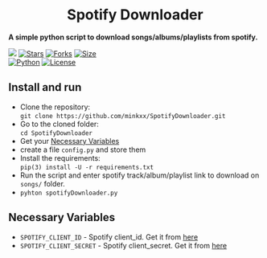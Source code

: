 <h1 align="center">
  <b>Spotify Downloader</b>
</h1>

<b>A simple python script to download songs/albums/playlists from spotify.</b>

[![](https://img.shields.io/badge/SpotifyDownloader-v2.0-crimson)](#)
[![Stars](https://img.shields.io/github/stars/minkxx/SpotifyDownloader?style=flat-square&color=yellow)](https://github.com/minkxx/SpotifyDownloader/stargazers)
[![Forks](https://img.shields.io/github/forks/minkxx/SpotifyDownloader?style=flat-square&color=orange)](https://github.com/minkxx/SpotifyDownloader/fork)
[![Size](https://img.shields.io/github/repo-size/minkxx/SpotifyDownloader?style=flat-square&color=green)](https://github.com/minkxx/SpotifyDownloader/)   
[![Python](https://img.shields.io/badge/Python-v3.11.4-blue)](https://www.python.org/)
[![License](https://img.shields.io/badge/License-GPL-blue)](https://github.com/minkxx/SpotifyDownloader/blob/master/LICENSE) 

## Install and run
- Clone the repository:    
`git clone https://github.com/minkxx/SpotifyDownloader.git`
- Go to the cloned folder:    
`cd SpotifyDownloader`
- Get your [Necessary Variables](#Necessary-Variables)
- create a file `config.py` and store them
- Install the requirements:      
`pip(3) install -U -r requirements.txt`
- Run the script and enter spotify track/album/playlist link to download on `songs/` folder.
- `pyhton spotifyDownloader.py`

## Necessary Variables
- `SPOTIFY_CLIENT_ID` - Spotify client_id. Get it from [here](https://developer.spotify.com/dashboard/)
- `SPOTIFY_CLIENT_SECRET` - Spotify client_secret. Get it from [here](https://developer.spotify.com/dashboard/)